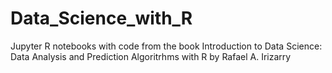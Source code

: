 # Data_Science_with_R
Jupyter R notebooks with code from the book Introduction to Data Science: Data Analysis and Prediction Algoritrhms with R by Rafael A. Irizarry
